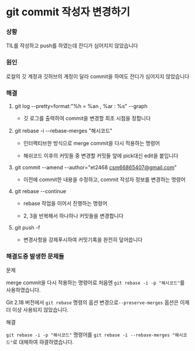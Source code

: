 # git commit 작성자 변경하기

### 상황

TIL를 작성하고 push를 하였는데 잔디가 심어지지 않았습니다

### 원인

로컬의 깃 계정과 깃허브의 계정이 달라 commit을 하여도 잔디가 심어지지 않았습니다

### 해결

1. git log --pretty=format:"%h = %an , %ar : %s" --graph
   - 깃 로그를 출력하여 commit을 변경할 최초 시점을 정합니다


2. git rebase -i --rebase-merges "해시코드"

   - 인터랙티브한 방식으로 merge commit을 다시 적용하는 명령어


   - 해쉬코드 이후의 커밋들 중 변경할 커밋들 앞에 pick대신 edit을 붙입니다


3. git commit --amend --author="et2468 <csm66865407@gmail.com>" 
   - 이전에 commit한 내용을 수정하고, commit 작성자 정보를 변경하는 명령어


4. git rebase --continue 

   - rebase 작업을 이어서 진행하는 명령어

   - 2, 3을 반복해서 하나하나 커밋들을 변경합니다


5. git push -f
   - 변경사항을 강제푸시하여 커밋기록을 완전히 덮어씁니다


### 해결도중 발생한 문제들

문제

merge commit을 다시 적용하는 명령어로 처음엔 `git rebase -i -p "해시코드"`를 사용하였습니다.

Git 2.18 버전에서 `git rebase` 명령의 옵션 변경으로`--preserve-merges` 옵션은 이제 더 이상 사용되지 않았습니다.

해결

`git rebase -i -p "해시코드"` 명령어를 `git rebase -i --rebase-merges "해시코드"`로 대체하여 햐결하였습니다.

